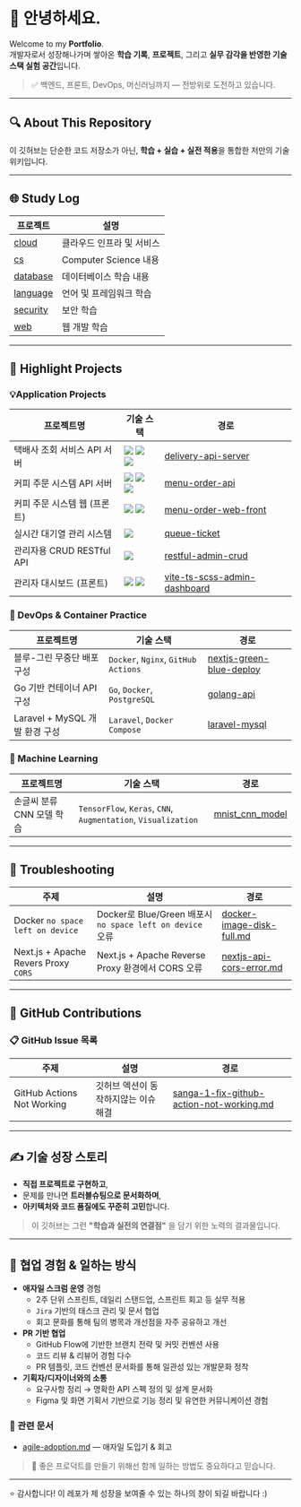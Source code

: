 # 👋 안녕하세요.

Welcome to my **Portfolio**.  
 개발자로서 성장해나가며 쌓아온 **학습 기록**, **프로젝트**, 그리고 **실무 감각을 반영한 기술 스택 실험 공간**입니다.

> ✅ 백엔드, 프론트, DevOps, 머신러닝까지 — 전방위로 도전하고 있습니다.

---

## 🔍 About This Repository

이 깃허브는 단순한 코드 저장소가 아닌, **학습 + 실습 + 실전 적용**을 통합한 저만의 기술 위키입니다.

---

## 🌐 Study Log

| 프로젝트 | 설명 |
|----------|------|
| [cloud](https://github.com/aquaheyday/study-log/tree/main/topics/cloud) | 클라우드 인프라 및 서비스 |
| [cs](https://github.com/aquaheyday/study-log/tree/main/topics/cs) | Computer Science 내용 |
| [database](https://github.com/aquaheyday/study-log/tree/main/topics/database) | 데이터베이스 학습 내용 |
| [language](https://github.com/aquaheyday/study-log/tree/main/topics/language) | 언어 및 프레임워크 학습  |
| [security](https://github.com/aquaheyday/study-log/tree/main/topics/security) | 보안 학습 |
| [web](https://github.com/aquaheyday/study-log/tree/main/topics/web) | 웹 개발 학습 | 

---

## 🚀 Highlight Projects

### 💡Application Projects

| 프로젝트명 | 기술 스택 | 경로 |
|----------|------|-----------|
| 택배사 조회 서비스 API 서버 | <img src="https://img.shields.io/badge/Python-3776AB?style=for-the-badge&logo=Python&logoColor=white"> <img src="https://img.shields.io/badge/fastapi-009688?style=for-the-badge&logo=fastapi&logoColor=white"> <img src="https://img.shields.io/badge/mysql-4479A1?style=for-the-badge&logo=mysql&logoColor=white"> | [delivery-api-server](https://github.com/aquaheyday/study-log/tree/main/projects/application/delivery-api-server) |
| 커피 주문 시스템 API 서버 | <img src="https://img.shields.io/badge/nginx-009639?style=for-the-badge&logo=nginx&logoColor=white"> <img src="https://img.shields.io/badge/laravel-FF2D20?style=for-the-badge&logo=laravel&logoColor=white"> <img src="https://img.shields.io/badge/mysql-4479A1?style=for-the-badge&logo=mysql&logoColor=white"> | [menu-order-api](https://github.com/aquaheyday/study-log/tree/main/projects/application/menu-order-api) |
| 커피 주문 시스템 웹 (프론트) | <img src="https://img.shields.io/badge/nginx-009639?style=for-the-badge&logo=nginx&logoColor=white"> <img src="https://img.shields.io/badge/flutter-02569B?style=for-the-badge&logo=flutter&logoColor=white"> | [menu-order-web-front](https://github.com/aquaheyday/study-log/tree/main/projects/application/menu-order-web-front) |
| 실시간 대기열 관리 시스템 | <img src="https://img.shields.io/badge/laravel-FF2D20?style=for-the-badge&logo=laravel&logoColor=white"> | [queue-ticket](https://github.com/aquaheyday/study-log/tree/main/projects/application/queue-ticket) |
| 관리자용 CRUD RESTful API | <img src="https://img.shields.io/badge/go-00ADD8?style=for-the-badge&logo=go&logoColor=white"> | [restful-admin-crud](https://github.com/aquaheyday/study-log/tree/main/projects/application/restful-admin-crud) |
| 관리자 대시보드 (프론트) | <img src="https://img.shields.io/badge/react-61DAFB?style=for-the-badge&logo=react&logoColor=white"> <img src="https://img.shields.io/badge/typescript-3178C6?style=for-the-badge&logo=typescript&logoColor=white"> | [vite-ts-scss-admin-dashboard](https://github.com/aquaheyday/study-log/tree/main/projects/application/vite-ts-scss-admin-dashboard) |

### 🐳 DevOps & Container Practice

| 프로젝트명 | 기술 스택 | 경로 |
|----------|------|-----------|
| 블루-그린 무중단 배포 구성 | `Docker`, `Nginx`, `GitHub Actions` | [nextjs-green-blue-deploy](https://github.com/aquaheyday/study-log/tree/main/projects/docker/nextjs-green-blue-deploy) |
| Go 기반 컨테이너 API 구성 | `Go`, `Docker`, `PostgreSQL` | [golang-api](https://github.com/aquaheyday/study-log/tree/main/projects/docker/golang-api) |
| Laravel + MySQL 개발 환경 구성 | `Laravel`, `Docker Compose` | [laravel-mysql](https://github.com/aquaheyday/study-log/tree/main/projects/docker/laravel-mysql) |

### 🤖 Machine Learning

| 프로젝트명 | 기술 스택 | 경로 |
|----------|------|-----------|
| 손글씨 분류 CNN 모델 학습 | `TensorFlow`, `Keras`, `CNN`, `Augmentation`, `Visualization` | [mnist_cnn_model](https://github.com/aquaheyday/study-log/tree/main/projects/machine-learning/mnist_cnn_model) |

---

## 🧯 Troubleshooting

| 주제 | 설명 | 경로 |
|----------|------|-----------|
| Docker `no space left on device` | Docker로 Blue/Green 배포시 `no space left on device` 오류 | [docker-image-disk-full.md](./docker/docker-image-disk-full.md) |
| Next.js + Apache Revers Proxy `CORS` | Next.js + Apache Reverse Proxy 환경에서 CORS 오류 | [nextjs-api-cors-error.md](./nextjs/nextjs-api-cors-error.md) |

---

## 📝 GitHub Contributions

### 📋 GitHub Issue 목록

| 주제 | 설명 | 경로 |
|---|---|---|
| GitHub Actions Not Working | 깃허브 엑션이 동작하지않는 이슈 해결 | [sanga-1-fix-github-action-not-working.md](./issues/sanga-1-fix-github-action-not-working.md) |

---

## ✍ 기술 성장 스토리

- **직접 프로젝트로 구현하고**,  
- 문제를 만나면 **트러블슈팅으로 문서화하며**,  
- **아키텍처와 코드 품질에도 꾸준히 고민**합니다.

> 이 깃허브는 그런 **"학습과 실전의 연결점"** 을 담기 위한 노력의 결과물입니다.

---

## 🤝 협업 경험 & 일하는 방식

- **애자일 스크럼 운영** 경험
  - 2주 단위 스프린트, 데일리 스탠드업, 스프린트 회고 등 실무 적용
  - `Jira` 기반의 태스크 관리 및 문서 협업
  - 회고 문화를 통해 팀의 병목과 개선점을 자주 공유하고 개선
- **PR 기반 협업**
  - GitHub Flow에 기반한 브랜치 전략 및 커밋 컨벤션 사용
  - 코드 리뷰 & 리뷰어 경험 다수
  - PR 템플릿, 코드 컨벤션 문서화를 통해 일관성 있는 개발문화 정착
- **기획자/디자이너와의 소통**
  - 요구사항 정리 → 명확한 API 스펙 정의 및 설계 문서화
  - Figma 및 화면 기획서 기반으로 기능 정리 및 유연한 커뮤니케이션 경험

### 📂 관련 문서

- [agile-adoption.md](https://github.com/aquaheyday/reflection-log/tree/main/2025/agile-adoption.md) — 애자일 도입기 & 회고

> 💬 좋은 프로덕트를 만들기 위해선 함께 일하는 방법도 중요하다고 믿습니다.

---

⭐️ 감사합니다! 이 레포가 제 성장을 보여줄 수 있는 하나의 창이 되길 바랍니다 :)

